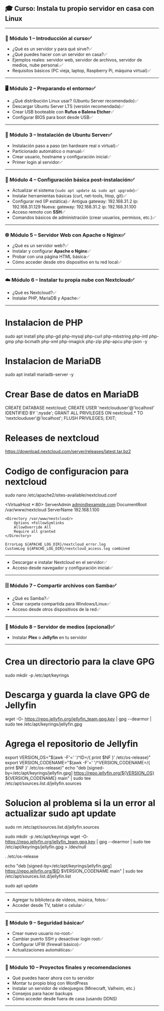 
## 🎓 **Curso: Instala tu propio servidor en casa con Linux**

---

### 🧩 Módulo 1 – Introducción al curso✅

* ¿Qué es un servidor y para qué sirve?✅
* ¿Qué puedes hacer con un servidor en casa?✅
* Ejemplos reales: servidor web, servidor de archivos, servidor de medios, nube personal.✅
* Requisitos básicos (PC vieja, laptop, Raspberry Pi, máquina virtual)✅

---

### 🖥️ Módulo 2 – Preparando el entorno✅

* ¿Qué distribución Linux usar? (Ubuntu Server recomendado)✅
* Descargar Ubuntu Server LTS (versión recomendada)✅
* Crear USB booteable con **Rufus o Balena Etcher**✅
* Configurar BIOS para boot desde USB✅

---

### 💽 Módulo 3 – Instalación de Ubuntu Server✅

* Instalación paso a paso (en hardware real o virtual)✅
* Particionado automático o manual✅
* Crear usuario, hostname y configuración inicial✅
* Primer login al servidor✅

---

### 🔧 Módulo 4 – Configuración básica post-instalación✅

* Actualizar el sistema (`sudo apt update && sudo apt upgrade`)✅
* Instalar herramientas básicas (curl, net-tools, htop, git)✅
* Configurar red (IP estática)✅
Antigua gateway: 192.168.31.2 ip: 192.168.31.129
Nueva: gateway: 192.168.31.2 ip: 192.168.31.100
* Acceso remoto con **SSH**✅
* Comandos básicos de administración (crear usuarios, permisos, etc.)✅

---

### 🌐 Módulo 5 – Servidor Web con Apache o Nginx✅

* ¿Qué es un servidor web?✅
* Instalar y configurar **Apache o Nginx**✅
* Probar con una página HTML básica✅
* Cómo acceder desde otro dispositivo en tu red local✅

---

### ☁️ Módulo 6 – Instalar tu propia nube con Nextcloud✅

* ¿Qué es Nextcloud?✅
* Instalar PHP, MariaDB y Apache✅
---------------------------------------------------
# Instalacion de PHP
sudo apt install php php-gd php-mysql php-curl php-mbstring php-intl php-gmp php-bcmath php-xml php-imagick php-zip php-apcu php-json -y

# Instalacion de MariaDB
sudo apt install mariadb-server -y

# Crear Base de datos en MariaDB

CREATE DATABASE nextcloud;
CREATE USER 'nextclouduser'@'localhost' IDENTIFIED BY '.nysde';
GRANT ALL PRIVILEGES ON nextcloud.* TO 'nextclouduser'@'localhost';
FLUSH PRIVILEGES;
EXIT;

# Releases de nextcloud
https://download.nextcloud.com/server/releases/latest.tar.bz2

# Codigo de configuracion para nextcloud
sudo nano /etc/apache2/sites-available/nextcloud.conf

<VirtualHost *:80>
    ServerAdmin admin@example.com
    DocumentRoot /var/www/nextcloud
    ServerName 192.168.1.100

    <Directory /var/www/nextcloud/>
        Options +FollowSymlinks
        AllowOverride All
        Require all granted
    </Directory>

    ErrorLog ${APACHE_LOG_DIR}/nextcloud_error.log
    CustomLog ${APACHE_LOG_DIR}/nextcloud_access.log combined
</VirtualHost>


-----------------------------------------------------
* Descargar e instalar Nextcloud en el servidor✅
* Acceso desde navegador y configuración inicial✅

---

### 🗄️ Módulo 7 – Compartir archivos con Samba✅

* ¿Qué es Samba?✅
* Crear carpeta compartida para Windows/Linux✅
* Acceso desde otros dispositivos de la red✅

---

### 🎥 Módulo 8 – Servidor de medios (opcional)✅

* Instalar **Plex** o **Jellyfin** en tu servidor
---------------------------------------------
# Crea un directorio para la clave GPG
sudo mkdir -p /etc/apt/keyrings
# Descarga y guarda la clave GPG de Jellyfin
wget -O- https://repo.jellyfin.org/jellyfin_team.gpg.key | gpg --dearmor | sudo tee /etc/apt/keyrings/jellyfin.gpg
# Agrega el repositorio de Jellyfin
export VERSION_OS="$(awk -F'=' '/^ID=/{ print $NF }' /etc/os-release)"
export VERSION_CODENAME="$(awk -F'=' '/^VERSION_CODENAME=/{ print $NF }' /etc/os-release)"
echo "deb [signed-by=/etc/apt/keyrings/jellyfin.gpg] https://repo.jellyfin.org/${VERSION_OS} ${VERSION_CODENAME} main" | sudo tee /etc/apt/sources.list.d/jellyfin.sources

# Solucion al problema si la un error al actualizar sudo apt update
sudo rm /etc/apt/sources.list.d/jellyfin.sources

sudo mkdir -p /etc/apt/keyrings
wget -O- https://repo.jellyfin.org/jellyfin_team.gpg.key | gpg --dearmor | sudo tee /etc/apt/keyrings/jellyfin.gpg > /dev/null

. /etc/os-release

echo "deb [signed-by=/etc/apt/keyrings/jellyfin.gpg] https://repo.jellyfin.org/$ID $VERSION_CODENAME main" | sudo tee /etc/apt/sources.list.d/jellyfin.list

sudo apt update

---------------------------------------------
* Agregar tu biblioteca de videos, música, fotos✅
* Acceder desde TV, tablet o celular✅

---

### 🔐 Módulo 9 – Seguridad básica✅

* Crear nuevo usuario no-root✅
* Cambiar puerto SSH y desactivar login root✅
* Configurar UFW (firewall básico)✅
* Actualizaciones automáticas✅

---

### 🎯 Módulo 10 – Proyectos finales y recomendaciones

* Qué puedes hacer ahora con tu servidor
* Montar tu propio blog con WordPress
* Instalar un servidor de videojuegos (Minecraft, Valheim, etc.)
* Consejos para hacer backups
* Cómo acceder desde fuera de casa (usando DDNS)

---


